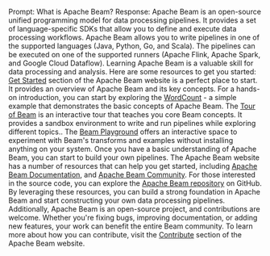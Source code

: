Prompt:
What is Apache Beam?
Response:
Apache Beam is an open-source unified programming model for data processing pipelines. It provides a set of language-specific SDKs that allow you to define and execute data processing workflows.
Apache Beam allows you to write pipelines in one of the supported languages (Java, Python, Go, and Scala). The pipelines can be executed on one of the supported runners (Apache Flink, Apache Spark, and Google Cloud Dataflow). 
Learning Apache Beam is a valuable skill for data processing and analysis. Here are some resources to get you started:
[Get Started](https://beam.apache.org/get-started/) section of the Apache Beam website is a perfect place to start. It provides an overview of Apache Beam and its key concepts.
For a hands-on introduction, you can start by exploring the [WordCount](https://beam.apache.org/get-started/wordcount-example/) - a simple example that demonstrates the basic concepts of Apache Beam.
The [Tour of Beam](https://tour.beam.apache.org/) is an interactive tour that teaches you core Beam concepts. It provides a sandbox environment to write and run pipelines while exploring different topics..
The [Beam Playground](https://play.beam.apache.org/) offers an interactive space to experiment with Beam's transforms and examples without installing anything on your system. Once you have a basic understanding of Apache Beam, you can start to build your own pipelines.
The Apache Beam website has a number of resources that can help you get started, including [Apache Beam Documentation](https://beam.apache.org/documentation/), and [Apache Beam Community](https://beam.apache.org/community/).
For those interested in the source code, you can explore the [Apache Beam repository](https://github.com/apache/beam) on GitHub.
By leveraging these resources, you can build a strong foundation in Apache Beam and start constructing your own data processing pipelines.
Additionally, Apache Beam is an open-source project, and contributions are welcome. Whether you're fixing bugs, improving documentation, or adding new features, your work can benefit the entire Beam community. To learn more about how you can contribute, visit the [Contribute](https://beam.apache.org/contribute/#) section of the Apache Beam website.